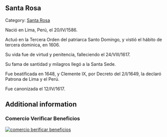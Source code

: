 ## Santa Rosa

Category: [Santa Rosa](http://descubrircorrientes.com.ar/2012/index.php/2094-biografias/r-s-t-u-v-x-y-z/santa-rosa)

Nació en Lima, Perú, el 20/IV/1586.

Actuó en la Tercera Orden del patriarca Santo Domingo, y vistió el hábito de tercera dominica, en 1606.

Su vida fue de virtud y penitencia, falleciendo el 24/VIII/1617.

Su fama de santidad y milagros llegó a la Santa Sede.

Fue beatificada en 1648, y Clemente IX, por Decreto del 2/I/1649, la declaró Patrona de Lima y el Perú.

Fue canonizada el 12/IV/1617.

## Additional information

### Comercio Verificar Beneficios

[![comercio berificar beneficios](http://descubrircorrientes.com.ar/2012/index.php/2094-biografias/r-s-t-u-v-x-y-z/images/botones_beneficios/comercio_berificar_beneficios.png)](http://descubrircomercio.zapto.org/)